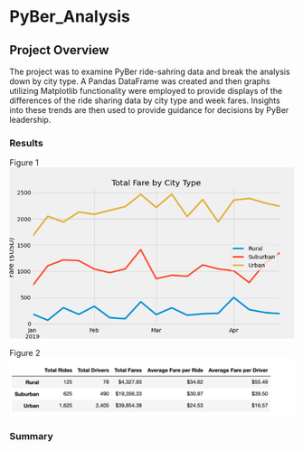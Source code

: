 # PyBer_Analysis

## Project Overview
The project was to examine PyBer ride-sahring data and break the analysis down by city type.  A Pandas DataFrame was created and then graphs utilizing Matplotlib functionality were employed to provide displays of the differences of the ride sharing data by city type and week fares.  Insights into these trends are then used to provide guidance for decisions by PyBer leadership.

### Results
Figure 1 ![PyBer Fare Summary](analysis/PyBer_fare_summary.png)

Figure 2 ![PyBer Summary Data Table](analysis/PyBer_summary_table.png)



### Summary


